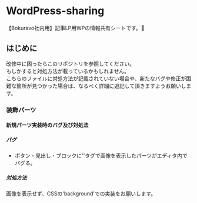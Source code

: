 # WordPress-sharing
【Bokuravo社内用】記事LP用WPの情報共有シートです。:deciduous_tree:


## はじめに
改修中に困ったらこのリポジトリを参照してください。  
もしかすると対処方法が載っているかもしれません。  
こちらのファイルに対処方法が記載されていない場合や、新たなバグや修正が困難な箇所が見つかった場合は、なるべく詳細に追記して頂きますようお願いします。

### 装飾パーツ

#### 新規パーツ実装時のバグ及び対処法

##### バグ
- ボタン・見出し・ブロックに'<img>'タグで画像を表示したパーツがエディタ内でバグる。

##### 対処方法
画像を表示せず、CSSの'background'での実装をお願いします。
